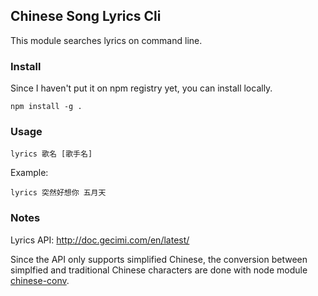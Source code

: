 ## Chinese Song Lyrics Cli

This module searches lyrics on command line.

### Install

Since I haven't put it on npm registry yet, you can install locally.

```shell
npm install -g .
```

### Usage

```
lyrics 歌名 [歌手名]
```

Example:

```
lyrics 突然好想你 五月天
```

### Notes

Lyrics API: http://doc.gecimi.com/en/latest/

Since the API only supports simplified Chinese, the conversion between simplfied and traditional Chinese characters are done with node module [chinese-conv](https://github.com/Pleasurazy/chinese-conv).
